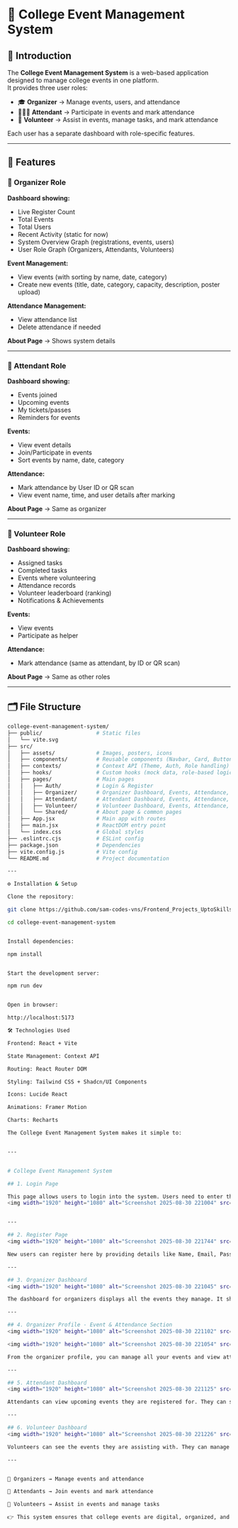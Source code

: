 

# 📘 College Event Management System

## 🚀 Introduction
The **College Event Management System** is a web-based application designed to manage college events in one platform.  
It provides three user roles:

- 🎓 **Organizer** → Manage events, users, and attendance  
- 🧑‍🤝‍🧑 **Attendant** → Participate in events and mark attendance  
- 🤝 **Volunteer** → Assist in events, manage tasks, and mark attendance  

Each user has a separate dashboard with role-specific features.

---

## 🎯 Features

### 🔹 Organizer Role
**Dashboard showing:**
- Live Register Count  
- Total Events  
- Total Users  
- Recent Activity (static for now)  
- System Overview Graph (registrations, events, users)  
- User Role Graph (Organizers, Attendants, Volunteers)  

**Event Management:**
- View events (with sorting by name, date, category)  
- Create new events (title, date, category, capacity, description, poster upload)  

**Attendance Management:**
- View attendance list  
- Delete attendance if needed  

**About Page** → Shows system details  

---

### 🔹 Attendant Role
**Dashboard showing:**
- Events joined  
- Upcoming events  
- My tickets/passes  
- Reminders for events  

**Events:**
- View event details  
- Join/Participate in events  
- Sort events by name, date, category  

**Attendance:**
- Mark attendance by User ID or QR scan  
- View event name, time, and user details after marking  

**About Page** → Same as organizer  

---

### 🔹 Volunteer Role
**Dashboard showing:**
- Assigned tasks  
- Completed tasks  
- Events where volunteering  
- Attendance records  
- Volunteer leaderboard (ranking)  
- Notifications & Achievements  

**Events:**
- View events  
- Participate as helper  

**Attendance:**
- Mark attendance (same as attendant, by ID or QR scan)  

**About Page** → Same as other roles  

---

## 🗂️ File Structure
```bash
college-event-management-system/
├── public/                 # Static files
│   └── vite.svg
├── src/
│   ├── assets/             # Images, posters, icons
│   ├── components/         # Reusable components (Navbar, Card, Button, etc.)
│   ├── contexts/           # Context API (Theme, Auth, Role handling)
│   ├── hooks/              # Custom hooks (mock data, role-based logic)
│   ├── pages/              # Main pages
│   │   ├── Auth/           # Login & Register
│   │   ├── Organizer/      # Organizer Dashboard, Events, Attendance, About
│   │   ├── Attendant/      # Attendant Dashboard, Events, Attendance, About
│   │   ├── Volunteer/      # Volunteer Dashboard, Events, Attendance, About
│   │   └── Shared/         # About page & common pages
│   ├── App.jsx             # Main app with routes
│   ├── main.jsx            # ReactDOM entry point
│   └── index.css           # Global styles
├── .eslintrc.cjs           # ESLint config
├── package.json            # Dependencies
├── vite.config.js          # Vite config
└── README.md               # Project documentation

---

⚙️ Installation & Setup

Clone the repository:

git clone https://github.com/sam-codes-vns/Frontend_Projects_UptoSkills.git

cd college-event-management-system


Install dependencies:

npm install


Start the development server:

npm run dev


Open in browser:

http://localhost:5173

🛠️ Technologies Used

Frontend: React + Vite

State Management: Context API

Routing: React Router DOM

Styling: Tailwind CSS + Shadcn/UI Components

Icons: Lucide React

Animations: Framer Motion

Charts: Recharts

The College Event Management System makes it simple to:


---


# College Event Management System

## 1. Login Page

This page allows users to login into the system. Users need to enter their credentials to access their respective dashboards. It includes validation for username and password.
<img width="1920" height="1080" alt="Screenshot 2025-08-30 221004" src="https://github.com/user-attachments/assets/f5d876fa-a42f-4e7f-b20e-ba6a8724a254" />


---

## 2. Register Page
<img width="1920" height="1080" alt="Screenshot 2025-08-30 221744" src="https://github.com/user-attachments/assets/395df139-3d11-4bbf-b75b-3681fb7e38c2" />

New users can register here by providing details like Name, Email, Password, and Role (Organizer, Attendant, Volunteer). Proper validation ensures correct data entry.

---

## 3. Organizer Dashboard
<img width="1920" height="1080" alt="Screenshot 2025-08-30 221045" src="https://github.com/user-attachments/assets/d1a4ae50-2921-48fc-8349-5a6e3b2bb522" />

The dashboard for organizers displays all the events they manage. It shows event statistics, total attendees, and options to add, edit, or delete events. Quick links to attendance tracking are also included.

---

## 4. Organizer Profile - Event & Attendance Section
<img width="1920" height="1080" alt="Screenshot 2025-08-30 221102" src="https://github.com/user-attachments/assets/37b8379c-4642-4dd9-8eaa-c06a116b54b5" /><img width="1920" height="1080" alt="Screenshot 2025-08-30 221125" src="https://github.com/user-attachments/assets/bf465b58-a73e-4fed-a833-7c8353923edc" />

<img width="1920" height="1080" alt="Screenshot 2025-08-30 221054" src="https://github.com/user-attachments/assets/3afed445-2fb8-4403-9fea-a4d9f120d4b6" />

From the organizer profile, you can manage all your events and view attendance for each event. You can mark attendance, export data, or update event details.

---

## 5. Attendant Dashboard
<img width="1920" height="1080" alt="Screenshot 2025-08-30 221125" src="https://github.com/user-attachments/assets/b4513582-e967-4d63-bb65-1fd7abb105de" />

Attendants can view upcoming events they are registered for. They can see event details, their participation status, and receive notifications.

---

## 6. Volunteer Dashboard
<img width="1920" height="1080" alt="Screenshot 2025-08-30 221226" src="https://github.com/user-attachments/assets/3279e0b3-4bae-4dca-b40b-9fc067ecbc69" />

Volunteers can see the events they are assisting with. They can manage tasks assigned, track their participation, and communicate with organizers.

---


📌 Organizers → Manage events and attendance

📌 Attendants → Join events and mark attendance

📌 Volunteers → Assist in events and manage tasks

👉 This system ensures that college events are digital, organized, and user-friendly.
